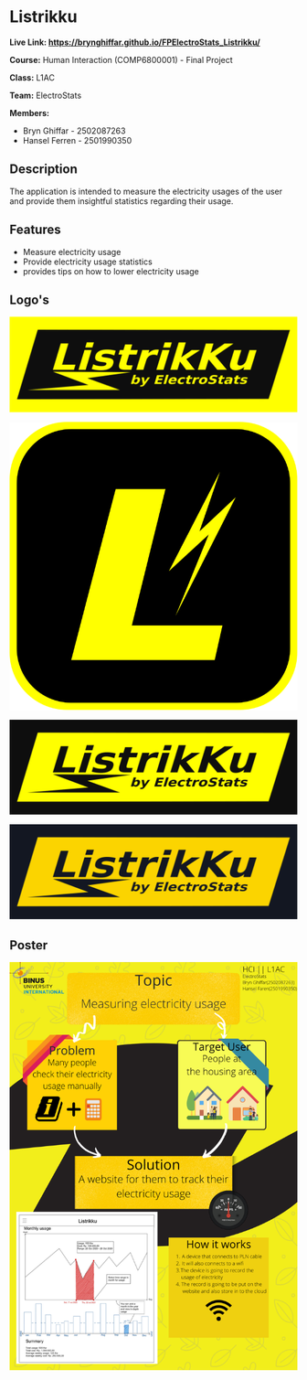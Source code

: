# Listrikku

**Live Link: https://brynghiffar.github.io/FPElectroStats_Listrikku/**

**Course:** Human Interaction (COMP6800001) - Final Project

**Class:** L1AC

**Team:** ElectroStats

**Members:**

* Bryn Ghiffar - 2502087263
* Hansel Ferren - 2501990350

## Description

The application is intended to measure the electricity usages of the user and provide them insightful statistics regarding their usage.

## Features

* Measure electricity usage
* Provide electricity usage statistics
* provides tips on how to lower electricity usage

## Logo's

![](./docs/images/comp_logo.svg)

![](./docs/images/app_logo.svg)

![](./docs/images/inv_comp_logo.svg)

![](./docs/images/inv_less_contrast_comp_logo.svg)

## Poster

![](./docs/images/poster.png)
